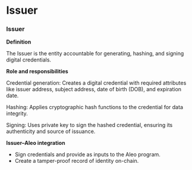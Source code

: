 # Issuer

### Issuer

**Definition**

The Issuer is the entity accountable for generating, hashing, and signing digital credentials.

**Role and responsibilities**

Credential generation: Creates a digital credential with required attributes like issuer address, subject address, date of birth (DOB), and expiration date.

Hashing: Applies cryptographic hash functions to the credential for data integrity.

Signing: Uses private key to sign the hashed credential, ensuring its authenticity and source of issuance.

**Issuer–Aleo integration**

* Sign credentials and provide as inputs to the Aleo program.
* Create a tamper-proof record of identity on-chain.
